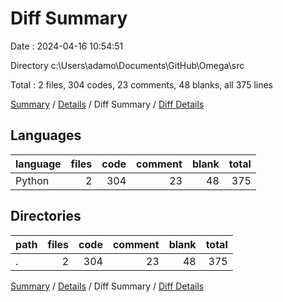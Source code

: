 # Diff Summary

Date : 2024-04-16 10:54:51

Directory c:\\Users\\adamo\\Documents\\GitHub\\Omega\\src

Total : 2 files,  304 codes, 23 comments, 48 blanks, all 375 lines

[Summary](results.md) / [Details](details.md) / Diff Summary / [Diff Details](diff-details.md)

## Languages
| language | files | code | comment | blank | total |
| :--- | ---: | ---: | ---: | ---: | ---: |
| Python | 2 | 304 | 23 | 48 | 375 |

## Directories
| path | files | code | comment | blank | total |
| :--- | ---: | ---: | ---: | ---: | ---: |
| . | 2 | 304 | 23 | 48 | 375 |

[Summary](results.md) / [Details](details.md) / Diff Summary / [Diff Details](diff-details.md)